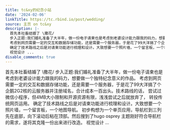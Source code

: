 ```yaml
---
title: tc&xy的纪念小站
date: '2024-02-06'
linkTitle: https://tc.rbind.io/post/wedding/
source: 主页 on tc&xy
description: |-
  首先本社畜结婚了 \撒花/
  步入正题:我们婚礼准备了大半年，做一份电子请柬也是考虑到老婆设计能力跟我的码力，想要做一个独特纪念意义的作品。
  考虑到网页需要一定的交互和数据存储功能，还是需要一个服务器，于是花了99大洋搞了个企鹅2G2核的云服务器并注册域名，合计成本一百出头。技术路线的话， 尝试过微信小程序，但4MB大小限制和开源资源有限，浅浅尝试之后就放弃了， 转投传统网页运用。
  确定了技术路线之后是对请柬功能进行梳理和设计。大致想要一个照片墙，一个留言板，一个地图导航。 初步构想为一个单页应用，导航栏到三列先在底部，向下滚动后粘在顶部。然后搜到了hugo osprey 主题刚好符合导航栏的需求，遂将其克隆一份出来进行改造。
  视觉设计 ...
disable_comments: true
---
```

首先本社畜结婚了 \撒花/
步入正题:我们婚礼准备了大半年，做一份电子请柬也是考虑到老婆设计能力跟我的码力，想要做一个独特纪念意义的作品。
考虑到网页需要一定的交互和数据存储功能，还是需要一个服务器，于是花了99大洋搞了个企鹅2G2核的云服务器并注册域名，合计成本一百出头。技术路线的话， 尝试过微信小程序，但4MB大小限制和开源资源有限，浅浅尝试之后就放弃了， 转投传统网页运用。
确定了技术路线之后是对请柬功能进行梳理和设计。大致想要一个照片墙，一个留言板，一个地图导航。 初步构想为一个单页应用，导航栏到三列先在底部，向下滚动后粘在顶部。然后搜到了hugo osprey 主题刚好符合导航栏的需求，遂将其克隆一份出来进行改造。
视觉设计 ...